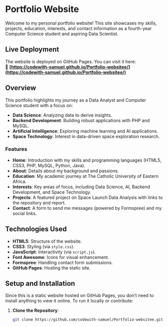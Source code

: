 # Portfolio Website

Welcome to my personal portfolio website! This site showcases my skills, projects, education, interests, and contact information as a fourth-year Computer Science student and aspiring Data Scientist.

## Live Deployment
The website is deployed on GitHub Pages. You can visit it here:  
🔗 **[https://codewith-samuel.github.io/Portfolio-websitee/](https://codewith-samuel.github.io/Portfolio-websitee/)**

## Overview
This portfolio highlights my journey as a Data Analyst and Computer Science student with a focus on:
- **Data Science**: Analyzing data to derive insights.
- **Backend Development**: Building robust applications with PHP and MySQL.
- **Artificial Intelligence**: Exploring machine learning and AI applications.
- **Space Technology**: Interest in data-driven space exploration research.

### Features
- **Home**: Introduction with my skills and programming languages (HTML5, CSS3, PHP, MySQL, Python, Java).
- **About**: Details about my background and passions.
- **Education**: My academic journey at The Catholic University of Eastern Africa.
- **Interests**: Key areas of focus, including Data Science, AI, Backend Development, and Space Technology.
- **Projects**: A featured project on Space Launch Data Analysis with links to the repository and report.
- **Contact**: A form to send me messages (powered by Formspree) and my social links.

## Technologies Used
- **HTML5**: Structure of the website.
- **CSS3**: Styling (via `style.css`).
- **JavaScript**: Interactivity (via `script.js`).
- **Font Awesome**: Icons for visual enhancement.
- **Formspree**: Handling contact form submissions.
- **GitHub Pages**: Hosting the static site.

## Setup and Installation
Since this is a static website hosted on GitHub Pages, you don’t need to install anything to view it online. To run it locally or contribute:

1. **Clone the Repository**:
   ```bash
   git clone https://github.com/codewith-samuel/Portfolio-websitee.git
